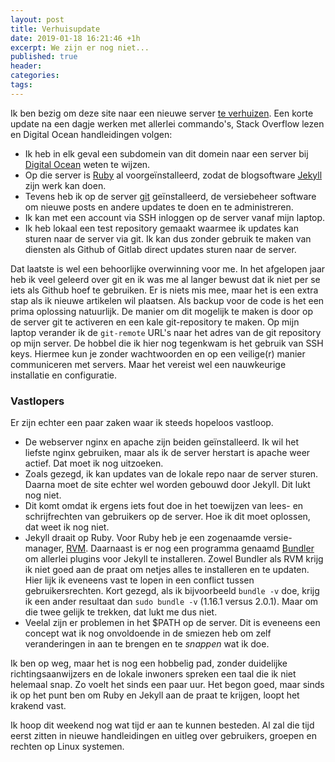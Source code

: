 ```yaml
---
layout: post
title: Verhuisupdate
date: 2019-01-18 16:21:46 +1h
excerpt: We zijn er nog niet...
published: true
header:
categories: 
tags: 
---
```

Ik ben bezig om deze site naar een nieuwe server [te verhuizen](/verhuizing-in-de-planning/). Een korte update na een dagje werken met allerlei commando's, Stack Overflow lezen en Digital Ocean handleidingen volgen:

* Ik heb in elk geval een subdomein van dit domein naar een server bij [Digital Ocean](https://m.do.co/c/c3654dd40a00) weten te wijzen.
* Op die server is [Ruby](https://www.ruby-lang.org/en/) al voorgeïnstalleerd, zodat de blogsoftware [Jekyll](http://jekyllrb.com/) zijn werk kan doen.
* Tevens heb ik op de server [git](https://git-scm.com/) geïnstalleerd, de versiebeheer software om nieuwe posts en andere updates te doen en te administreren.
* Ik kan met een account via SSH inloggen op de server vanaf mijn laptop. 
* Ik heb lokaal een test repository gemaakt waarmee ik updates kan sturen naar de server via git. Ik kan dus zonder gebruik te maken van diensten als Github of Gitlab direct updates sturen naar de server. 

Dat laatste is wel een behoorlijke overwinning voor me. In het afgelopen jaar heb ik veel geleerd over git en ik was me al langer bewust dat ik niet per se iets als Github hoef te gebruiken. Er is niets mis mee, maar het is een extra stap als ik nieuwe artikelen wil plaatsen. Als backup voor de code is het een prima oplossing natuurlijk. 
De manier om dit mogelijk te maken is door op de server git te activeren en een kale git-repository te maken. Op mijn laptop verander ik de `git-remote` URL's naar het adres van de git repository op mijn server. De hobbel die ik hier nog tegenkwam is het gebruik van SSH keys. Hiermee kun je zonder wachtwoorden en op een veilige(r) manier communiceren met servers. Maar het vereist wel een nauwkeurige installatie en configuratie. 

### Vastlopers
Er zijn echter een paar zaken waar ik steeds hopeloos vastloop. 

* De webserver nginx en apache zijn beiden geïnstalleerd. Ik wil het liefste nginx gebruiken, maar als ik de server herstart is apache weer actief. Dat moet ik nog uitzoeken.
* Zoals gezegd, ik kan updates van de lokale repo naar de server sturen. Daarna moet de site echter wel worden gebouwd door Jekyll. Dit lukt nog niet.
* Dit komt omdat ik ergens iets fout doe in het toewijzen van lees- en schrijfrechten van gebruikers op de server. Hoe ik dit moet oplossen, dat weet ik nog niet.
* Jekyll draait op Ruby. Voor Ruby heb je een zogenaamde versie-manager, [RVM](http://rvm.io/). Daarnaast is er nog een programma genaamd [Bundler](http://bundler.io/) om allerlei plugins voor Jekyll te installeren. Zowel Bundler als RVM krijg ik niet goed aan de praat om netjes alles te installeren en te updaten. Hier lijk ik eveneens vast te lopen in een conflict tussen gebruikersrechten. Kort gezegd, als ik bijvoorbeeld `bundle -v` doe, krijg ik een ander resultaat dan `sudo bundle -v` (1.16.1 versus 2.0.1). Maar om die twee gelijk te trekken, dat lukt me dus niet.
* Veelal zijn er problemen in het $PATH op de server. Dit is eveneens een concept wat ik nog onvoldoende in de smiezen heb om zelf veranderingen in aan te brengen en te _snappen_ wat ik doe. 

Ik ben op weg, maar het is nog een hobbelig pad, zonder duidelijke richtingsaanwijzers en de lokale inwoners spreken een taal die ik niet helemaal snap. Zo voelt het sinds een paar uur. Het begon goed, maar sinds ik op het punt ben om Ruby en Jekyll aan de praat te krijgen, loopt het krakend vast.

Ik hoop dit weekend nog wat tijd er aan te kunnen besteden. Al zal die tijd eerst zitten in nieuwe handleidingen en uitleg over gebruikers, groepen en rechten op Linux systemen. 
